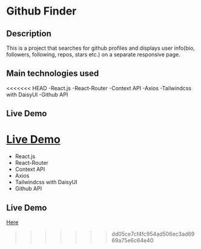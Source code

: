 # Github Finder

## Description

This is a project that searches for github profiles and displays user info(bio, followers, following, repos, stars etc.) on a separate responsive page.

## Main technologies used

<<<<<<< HEAD
    -React.js
    -React-Router
    -Context API
    -Axios
    -Tailwindcss with DaisyUI
    -Github API

## Live Demo

[Live Demo](https://github-finder-fawn.vercel.app/)
=======
* React.js
* React-Router
* Context API
* Axios
* Tailwindcss with DaisyUI
* Github API

## Live Demo

[Here](https://github-finder-fawn.vercel.app/)
>>>>>>> dd05ce7cf4fc954ad506ec3ad6969a75e6c64e40
